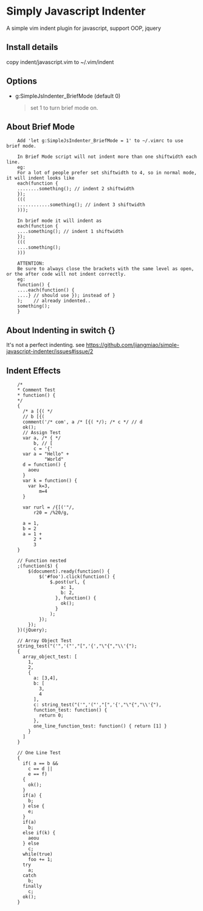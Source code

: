 Simply Javascript Indenter
==========================
A simple vim indent plugin for javascript, support OOP, jquery

Install details
---------------

copy indent/javascript.vim to ~/.vim/indent

Options
-------
* g:SimpleJsIndenter_BriefMode (default 0)
  > set 1 to turn brief mode on.

About Brief Mode
----------------
        Add 'let g:SimpleJsIndenter_BriefMode = 1' to ~/.vimrc to use brief mode.

        In Brief Mode script will not indent more than one shiftwidth each line.
        eg:
        For a lot of people prefer set shiftwidth to 4, so in normal mode, it will indent looks like
        each(function {
        ........something(); // indent 2 shiftwidth
        });
        (((
        ............something(); // indent 3 shiftwidth
        )));

        In brief mode it will indent as
        each(function {
        ....something(); // indent 1 shiftwidth
        });
        (((
        ....something();
        )))

        ATTENTION:
        Be sure to always close the brackets with the same level as open, or the after code will not indent correctly.
        eg:
        function() {
        ....each(function() {
        ....} // should use }); instead of }
        );    // already indented..
        something();
        }

About Indenting in switch {}
----------------------------
It's not a perfect indenting.
see https://github.com/jiangmiao/simple-javascript-indenter/issues#issue/2


Indent Effects
--------------
        /*
        * Comment Test 
        * function() {
        */
        {
          /* a [{( */
          // b [{(
          comment('/* com', a /* [{( */); /* c */ // d
          ok();
          // Assign Test
          var a, /* { */
              b, // [
              c = '{'
          var a = "Hello" +
                  "World"
          d = function() {
            aoeu
          }
          var k = function() {
            var k=3,
                m=4
          }

          var rurl = /{[('"/,
              r20 = /%20/g,

          a = 1,
          b = 2
          a = 1 +
              2 *
              3
        }

        // Function nested
        ;(function($) {
            $(document).ready(function() {
                $('#foo').click(function() {
                    $.post(url, {
                        a: 1, 
                        b: 2,
                      }, function() {
                        ok(); 
                      }
                    );
                });
            });
        })(jQuery);

        // Array Object Test
        string_test("('",'("',"[",'{',"\"{","\\'{"); 
        {
          array_object_test: [
            1,
            2,
            {
              a: [3,4],
              b: [
                3,
                4
              ],
              c: string_test("('",'("',"[",'{',"\"{","\\'{"),
              function_test: function() {
                return 0;
              },
              one_line_function_test: function() { return [1] }
            }
          ]
        }

        // One Line Test
        {
          if( a == b &&
            c == d ||
            e == f) 
          {
            ok();
          }
          if(a) {
            b;
          } else {
            e;
          }
          if(a)
            b;
          else if(k) {
            aeou
          } else
            c;
          while(true)
            foo += 1;
          try
            a;
          catch
            b;
          finally
            c;
          ok();
        }
